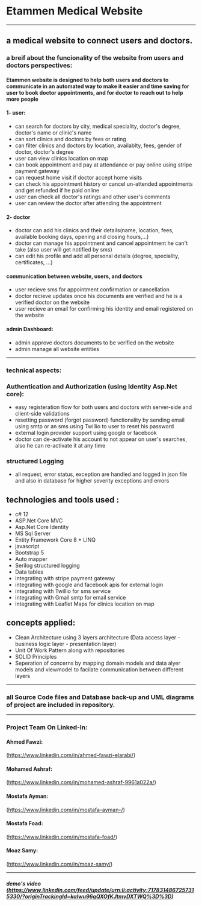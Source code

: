 # Etammen Medical Website 
***
## a medical website to connect users and doctors.

### a breif about the funcionality of the website from users and doctors perspectives:

#### Etammen website is designed to help both users and doctors to communicate in an automated way to make it easier and time saving for user to book doctor appointments, and for doctor to reach out to help more people

#### 1- user:
- can search for doctors by city, medical speciality, doctor's degree, doctor's name or clinic's name
- can sort clinics and doctors by fees or rating
- can filter clinics and doctors by location, availablty, fees, gender of doctor, doctor's degree
- user can view clinics location on map
- can book appointment and pay at attendance or pay online using stripe payment gateway
- can request home visit if doctor accept home visits
- can check his appointment history or cancel un-attended appointments and get refunded if he paid online
- user can check all doctor's ratings and other user's comments
- user can review the doctor after attending the appointment

  
#### 2- doctor
- doctor can add his clinics and their details(name, location, fees, available booking days, opening and closing hours,...)
- doctor can manage his appointment and cancel appointment he can't take (also user will get notified by sms)
- can edit his profile and add all personal details (degree, speciality, certificates, ...)


#### communication between website, users, and doctors
- user recieve sms for appointment confirmation or cancellation
- doctor recieve updates once his documents are verified and he is a verified doctor on the website
- user recieve an email for confirming his identity and email registered on the website

#### admin Dashboard:
- admin approve doctors documents to be verified on the website
- admin manage all website entities


***
### technical aspects:

### Authentication and Authorization (using Identity Asp.Net core):
- easy registeration flow for both users and doctors with server-side and client-side validations
- resetting password (forgot password) functionality by sending email using smtp or an sms using Twillio to user to reset his password
- external login provider support using google or facebook
- doctor can de-activate his account to not appear on user's searches, also he can re-activate it at any time

### structured Logging
- all request, error status, exception are handled and logged in json file and also in database for higher severity exceptions and errors

## technologies and tools used :
- c# 12
- ASP.Net Core MVC
- Asp.Net Core Identity
- MS Sql Server
- Entity Framework Core 8 + LINQ
- javascript
- Bootstrap 5
- Auto mapper
- Serilog structured logging
- Data tables
- integrating with stripe payment gateway
- integrating with google and facebook apis for external login
- integrating with Twillio for sms service 
- integrating with Gmail smtp for email service 
- integrating with Leaflet Maps for clinics location on map 


## concepts applied:
- Clean Architecture using 3 layers architecture (Data access layer - business logic layer - presentation layer)
- Unit Of Work Pattern along with repositories
- SOLID Principles    
- Seperation of concerns by mapping domain models and data alyer models and viewmodel to facilate communication between different layers


***
### all Source Code files and Database back-up and UML diagrams of project are included in repository.
***

### Project Team On Linked-In: 
#### Ahmed Fawzi: 
  (https://www.linkedin.com/in/ahmed-fawzi-elarabi/)
  
#### Mohamed Ashraf:
  (https://www.linkedin.com/in/mohamed-ashraf-9961a022a/)

#### Mostafa Ayman:
  (https://www.linkedin.com/in/mostafa-ayman-/)

#### Mostafa Foad: 
  (https://www.linkedin.com/in/mostafa-foad/)

#### Moaz Samy:
  (https://www.linkedin.com/in/moaz-samy/)

***
##### demo's video (https://www.linkedin.com/feed/update/urn:li:activity:7178314867257315330/?originTrackingId=kaIwu96qQXOfKJtmvDXTWQ%3D%3D) 

 
